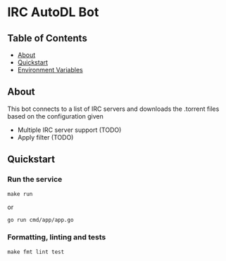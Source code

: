 # IRC AutoDL Bot

## Table of Contents
* [About](#about)
* [Quickstart](#quickstart)
* [Environment Variables](#environment-variables)

## About
This bot connects to a list of IRC servers and downloads the .torrent files based on the configuration given

- Multiple IRC server support (TODO)
- Apply filter (TODO)

## Quickstart
### Run the service
```
make run
```

or

```
go run cmd/app/app.go
```

### Formatting, linting and tests
```
make fmt lint test
```